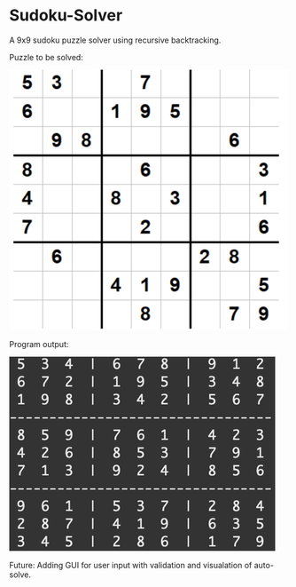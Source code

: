 # Sudoku-Solver
A 9x9 sudoku puzzle solver using recursive backtracking.

Puzzle to be solved:

![alt text](https://github.com/avinashpai/Sudoku-Solver/blob/master/doc/Screenshot%202019-12-31%2011.26.59.png)

Program output:



![alt text](https://github.com/avinashpai/Sudoku-Solver/blob/master/doc/Screen%20Shot%202019-12-31%20at%2011.27.19%20AM.png)


Future: Adding GUI for user input with validation and visualation of auto-solve.
